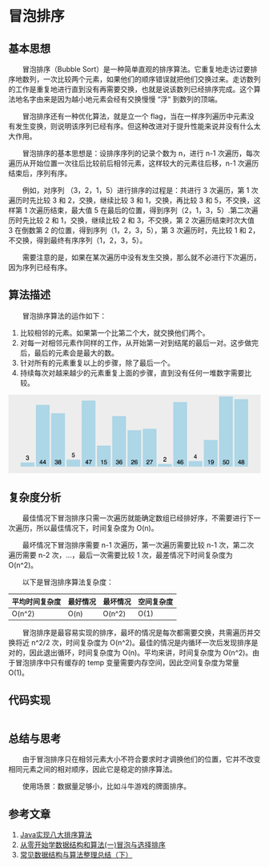 #  冒泡排序

## 基本思想

　　冒泡排序（Bubble Sort）是一种简单直观的排序算法。它重复地走访过要排序地数列，一次比较两个元素，如果他们的顺序错误就把他们交换过来。走访数列的工作是重复地进行直到没有再需要交换，也就是说该数列已经排序完成。这个算法地名字由来是因为越小地元素会经有交换慢慢 “浮“ 到数列的顶端。

　　冒泡排序还有一种优化算法，就是立一个 flag，当在一样序列遍历中元素没有发生变换，则说明该序列已经有序。但这种改进对于提升性能来说并没有什么太大作用。

　　冒泡排序的基本思想是：设排序序列的记录个数为 n，进行 n-1 次遍历，每次遍历从开始位置一次往后比较前后相邻元素，这样较大的元素往后移，n-1 次遍历结束后，序列有序。

　　例如，对序列 （3，2，1，5）进行排序的过程是：共进行 3 次遍历，第 1 次遍历时先比较 3 和 2，交换，继续比较 3 和 1，交换，再比较 3 和 5，不交换，这样第 1 次遍历结束，最大值 5 在最后的位置，得到序列（2，1，3，5）.第二次遍历时先比较 2 和 1，交换，继续比较 2 和 3，不交换，第 2 次遍历结束时次大值 3 在倒数第 2 的位置，得到序列（1，2，3，5），第 3 次遍历时，先比较 1 和 2，不交换，得到最终有序序列（1，2，3，5）。

　　需要注意的是，如果在某次遍历中没有发生交换，那么就不必进行下次遍历，因为序列已经有序。

## 算法描述

　　冒泡排序算法的运作如下：

1. 比较相邻的元素。如果第一个比第二个大，就交换他们两个。
2. 对每一对相邻元素作同样的工作，从开始第一对到结尾的最后一对。这步做完后，最后的元素会是最大的数。
3. 针对所有的元素重复以上的步骤，除了最后一个。
4. 持续每次对越来越少的元素重复上面的步骤，直到没有任何一堆数字需要比较。

![](image/bubble.gif)

## 复杂度分析

　　最佳情况下冒泡排序只需一次遍历就能确定数组已经排好序，不需要进行下一次遍历，所以最佳情况下，时间复杂度为 O(n)。

　　最坏情况下冒泡排序需要 n-1 次遍历，第一次遍历需要比较 n-1 次，第二次遍历需要 n-2 次，...，最后一次需要比较 1 次，最差情况下时间复杂度为 O(n^2)。

　　以下是冒泡排序算法复杂度：

| 平均时间复杂度 | 最好情况 | 最坏情况 | 空间复杂度 |
| -------------- | -------- | -------- | ---------- |
| O(n^2)         | O(n)     | O(n^2)   | O(1)       |

　　冒泡排序是最容易实现的排序，最坏的情况是每次都需要交换，共需遍历并交换将近 n^2/2 次，时间复杂度为 O(n^2)。最佳的情况是内循环一次后发现排序是对的，因此退出循环，时间复杂度为 O(n)。平均来讲，时间复杂度为 O(n^2)。由于冒泡排序中只有缓存的 temp 变量需要内存空间，因此空间复杂度为常量 O(1)。

## 代码实现

```

```



## 总结与思考

　　由于冒泡排序只在相邻元素大小不符合要求时才调换他们的位置，它并不改变相同元素之间的相对顺序，因此它是稳定的排序算法。

　　使用场景：数据量足够小，比如斗牛游戏的牌面排序。

## 参考文章

1. [Java实现八大排序算法](https://www.cnblogs.com/morethink/p/8419151.html)
2. [从零开始学数据结构和算法(一)冒泡与选择排序](https://juejin.im/post/5c9442cb5188252da9013153)
3. [常见数据结构与算法整理总结（下）](https://www.jianshu.com/p/42f81846c0fb)


